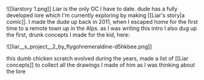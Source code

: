![[liarstory 1.png]]
Liar is the only OC I have to date. dude has a fully developed lore which I'm currently exploring by making [[Liar's story|a comic]]. I made the dude up back in 2011, when I escaped home for the first time to a remote town up in the Alps. as I was writing this intro I also dug up the first, drunk concepts I made for the kid, here:

![[liar__s_project__2_by_flygohremeraldine-d5hkbee.png]]

this dumb chicken scratch evolved during the years, made a list of [[Liar concepts]] to collect all the drawings I made of him as I was thinking about the lore